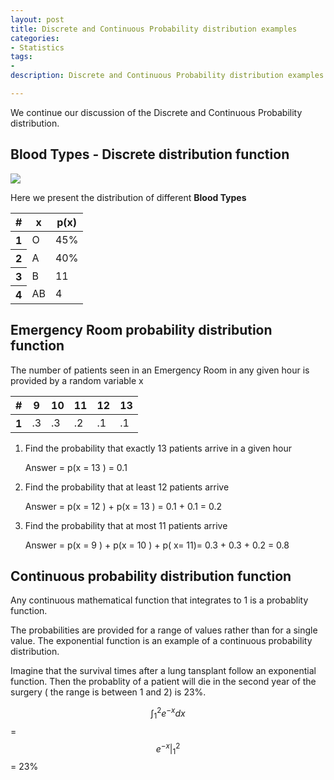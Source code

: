 ```yaml
---
layout: post
title: Discrete and Continuous Probability distribution examples
categories: 
- Statistics
tags:
- 
description: Discrete and Continuous Probability distribution examples

---   
```


We continue our discussion of the Discrete and Continuous Probability distribution.   

## Blood Types - Discrete  distribution function  
 
 <div class="img_row">
	<img class="col three" src="../../assets/images/discrete-distribution/discrete.jpg"/>
</div>

 Here we present the distribution of different **Blood Types**   

<table class="table">
  <thead class="thead-dark">
    <tr>
      <th scope="col">#</th>
      <th scope="col">x</th>
      <th scope="col">p(x)</th>
    </tr>
  </thead>
  <tbody>
    <tr>
      <th scope="row">1</th>
      <td>O</td>
      <td>45%</td>
    </tr>
    <tr>
      <th scope="row">2</th>
      <td>A</td>
      <td>40%</td>
    </tr>
    <tr>
      <th scope="row">3</th>
        <td>B</td>
        <td>11</td>
    </tr>
    <tr>
      <th scope="row">4</th>
        <td>AB</td>
        <td>4</td>
    </tr>
    </tbody>
</table>

## Emergency Room probability distribution function  

The number of patients seen in an Emergency Room in any given hour is provided by a random variable x 

<table class="table">
  <thead class="thead-dark">
    <tr>
      <th scope="col">#</th>
      <th scope="col">9</th>
      <th scope="col">10</th>
      <th scope="col">11</th>
      <th scope="col">12</th>
      <th scope="col">13</th>
    </tr>
  </thead>
  <tbody>
    <tr>
      <th scope="row">1</th>
      <td>.3</td>
      <td>.3</td>
      <td>.2</td>
      <td>.1</td>
      <td>.1</td>
    </tr>
   
  </tbody>
</table>

1. Find the probability that exactly 13 patients arrive in a given hour

    Answer = p(x = 13 ) = 0.1

2. Find the probability that at least 12 patients arrive  

    Answer = p(x = 12 ) + p(x = 13 )  = 0.1 + 0.1 = 0.2  

3. Find the probability that at most 11 patients arrive  

    Answer = p(x = 9 ) + p(x = 10 )  + p( x= 11)= 0.3 + 0.3 + 0.2 = 0.8  

## Continuous probability distribution function  

Any continuous mathematical function that integrates to 1 is a probablity function.  

The probabilities are provided for a range of values rather than for a single value. The exponential function is an example of a continuous probability distribution.  

Imagine that the survival times after a lung tansplant follow an exponential function. Then the probablity of a patient will die in the second year of the surgery ( the range is between 1 and 2) is 23%.  

$$\int_{1}^{2} e^{-x} dx$$ =  
$$\left. e^{-x} \right|_{1}^{2}$$ = 23%
